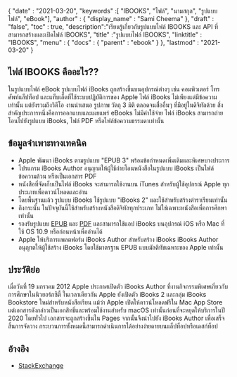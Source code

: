 {
  "date" : "2021-03-20",
  "keywords" :[ "IBOOKS", "ไฟล์", "นามสกุล", "รูปแบบไฟล์", "eBook"],
  "author" : {
    "display_name" : "Sami Cheema"
},
  "draft" : "false",
  "toc" : true,
  "description":"เรียนรู้เกี่ยวกับรูปแบบไฟล์ IBOOKS และ API ที่สามารถสร้างและเปิดไฟล์ IBOOKS",
  "title" :"รูปแบบไฟล์ IBOOKS",
  "linktitle" : "IBOOKS",
  "menu" : {
    "docs" : {
      "parent" : "ebook"
}
},
  "lastmod" : "2021-03-20"
}

## ไฟล์ IBOOKS คืออะไร?? ##

ในรูปแบบไฟล์ eBook รูปแบบไฟล์ iBooks ถูกสร้างขึ้นบนอุปกรณ์ต่างๆ เช่น คอมพิวเตอร์ โทรศัพท์แล็ปท็อป และแท็บเล็ตที่ใช้ระบบปฏิบัติการของ Apple ไฟล์ iBooks ไม่เพียงแต่มีข้อความเท่านั้น แต่ยังรวมถึงวิดีโอ งานนำเสนอ รูปภาพ วัตถุ 3 มิติ ตลอดจนสื่ออื่นๆ ที่มีอยู่ในดิจิทัลด้วย สิ่งสำคัญประการหนึ่งคือการออกแบบและเผยแพร่ eBooks ไม่มีค่าใช้จ่าย ไฟล์ iBooks สามารถถ่ายโอนไปยังรูปแบบ iBooks, ไฟล์ PDF หรือไฟล์ข้อความธรรมดาเท่านั้น

## ข้อมูลจำเพาะทางเทคนิค ##

* Apple พัฒนา iBooks ตามรูปแบบ "EPUB 3" พร้อมข้อกำหนดเพิ่มเติมและพิเศษบางประการ
* โปรแกรม iBooks Author อนุญาตให้ผู้ใช้ถ่ายโอนหนังสือในรูปแบบ iBooks เป็นไฟล์ข้อความล้วน หรือเป็นเอกสาร PDF
* หนังสือที่จัดเก็บเป็นไฟล์ iBooks จะสามารถใช้งานบน iTunes สำหรับผู้ใช้อุปกรณ์ Apple ทุกประเภทเพื่อดาวน์โหลดและอ่าน
* โดยพื้นฐานแล้ว รูปแบบ iBooks ใช้รูปแบบ "iBooks 2" และใช้สำหรับสร้างตำราเรียนเท่านั้น
* ถึงกระนั้น ในปัจจุบันนี้ใช้สำหรับสร้างหนังสือดิจิทัลทุกประเภท ไม่ใช่เฉพาะหนังสือเพื่อการศึกษาเท่านั้น
* รองรับรูปแบบ [EPUB](/th/ebook/epub/) และ [PDF](/th/pdf/) และสามารถใช้แอป iBooks บนอุปกรณ์ iOS หรือ Mac ที่ใช้ OS 10.9 หรือก่อนหน้าเพื่ออ่านได้
* Apple ให้บริการแพลตฟอร์ม iBooks Author สำหรับสร้าง iBooks iBooks Author อนุญาตให้ผู้ใช้สร้าง iBooks โดยใช้มาตรฐาน EPUB แบบมัลติทัชเฉพาะของ Apple เท่านั้น

## ประวัติย่อ ##

เมื่อวันที่ 19 มกราคม 2012 Apple ประกาศเปิดตัว iBooks Author ที่งานกิจกรรมพิเศษเกี่ยวกับการศึกษาในนิวยอร์กซิตี้ ในเวลาเดียวกัน Apple ยังเปิดตัว iBooks 2 และกลุ่ม iBooks Bookstore ใหม่สำหรับหนังสือเรียน แม้ว่า Apple เปิดให้ดาวน์โหลดฟรีใน Mac App Store แต่เอกสารดังกล่าวเป็นเอกสิทธิ์และพร้อมใช้งานสำหรับ macOS เท่านั้นก่อนที่จะหยุดให้บริการในปี 2020 โดยทั่วไป เอกสารจะถูกสร้างขึ้นใน Pages จากนั้นจึงนำไปยัง iBooks Author เพื่อเสร็จสิ้นการจัดวาง กระบวนการทั้งหมดนี้สามารถดำเนินการได้อย่างง่ายดายบนแล็ปท็อปหรือเดสก์ท็อป


## อ้างอิง ##

* [StackExchange](https://apple.stackexchange.com/questions/2587/what-ebook-formats-does-ibooks-support)

